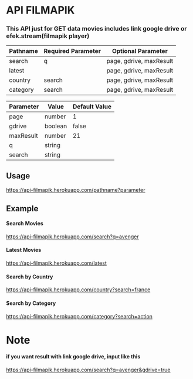 # API FILMAPIK
### This API just for GET data movies includes link google drive or efek.stream(filmapik player)

| Pathname    | Required Parameter | Optional Parameter      |
| ----------- | ------------------ | ----------------------- |
| search      | q                  | page, gdrive, maxResult |
| latest      |                    | page, gdrive, maxResult |
| country     | search             | page, gdrive, maxResult |
| category    | search             | page, gdrive, maxResult |

| Parameter | Value      | Default Value | 
| --------- | ---------- | ------------- |
| page      | number     | 1             |
| gdrive    | boolean    | false         |
| maxResult | number     | 21            |
| q         | string     |               |
| search    | string     |               |

## Usage
https://api-filmapik.herokuapp.com/pathname?parameter

## Example
#### Search Movies
https://api-filmapik.herokuapp.com/search?q=avenger

#### Latest Movies
https://api-filmapik.herokuapp.com/latest

#### Search by Country 
https://api-filmapik.herokuapp.com/country?search=france

#### Search by Category
https://api-filmapik.herokuapp.com/category?search=action

# Note
#### if you want result with link google drive, input like this
https://api-filmapik.herokuapp.com/search?q=avenger&gdrive=true
